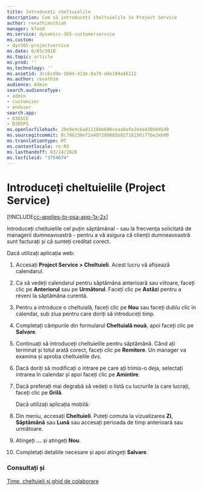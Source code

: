 ```yaml
---
title: Introduceți cheltuielile
description: Cum să introduceți cheltuielile în Project Service
author: revathimuthiah
manager: kfend
ms.service: dynamics-365-customerservice
ms.custom:
- dyn365-projectservice
ms.date: 8/03/2018
ms.topic: article
ms.prod: ''
ms.technology: ''
ms.assetid: 3cc6cd9e-160d-413e-8a78-d4e194a46112
ms.author: revathim
audience: Admin
search.audienceType:
- admin
- customizer
- enduser
search.app:
- D365CE
- D365PS
ms.openlocfilehash: 29e9e4c6a011180e690ceaa0afe2e4a438b84548
ms.sourcegitcommit: 8c786230ef2a497280885b827162561776e2eb00
ms.translationtype: HT
ms.contentlocale: ro-RO
ms.lasthandoff: 03/24/2020
ms.locfileid: "3754674"
---
```

# <a name="enter-expenses-project-service"></a>Introduceți cheltuielile (Project Service)

[!INCLUDE[cc-applies-to-psa-app-1x-2x](../includes/cc-applies-to-psa-app-1x-2x.md)]

Introduceți cheltuielile cel puțin săptămânal - sau la frecvența solicitată de managerii dumneavoastră - pentru a vă asigura că clienții dumneavoastră sunt facturați și că sunteți creditat corect.  
  
 Dacă utilizați aplicația web:  
  
1. Accesați **Project Service > Cheltuieli**. Acest lucru vă afișează calendarul.  
  
2. Ca să vedeți calendarul pentru săptămâna anterioară sau viitoare, faceți clic pe **Anteriorul** sau pe **Următorul**. Faceți clic pe **Astăzi** pentru a reveni la săptămâna curentă.  
  
3. Pentru a introduce o cheltuială, faceți clic pe **Nou** sau faceți dublu clic în calendar, sub ziua pentru care doriți să introduceți timp.  
  
4. Completați câmpurile din formularul **Cheltuială nouă**, apoi faceți clic pe **Salvare**.  
  
5. Continuați să introduceți cheltuielile pentru săptămână. Când ați terminat și totul arată corect, faceți clic pe **Remitere**. Un manager va examina și aproba cheltuielile dvs.  
  
6. Dacă doriți să modificați o intrare pe care ați trimis-o deja, selectați intrarea în calendar și apoi faceți clic pe **Amintire**.  
  
7. Dacă preferați mai degrabă să vedeți o listă cu lucrurile la care lucrați, faceți clic pe **Grilă**.  
  
   Dacă utilizați aplicația mobilă:  
  
8. Din meniu, accesați **Cheltuieli**.     Puteți comuta la vizualizarea **Zi**, **Săptămână** sau **Lună** sau accesați perioada de timp anterioară sau următoare.  
  
9. Atingeți **…** și atingeți **Nou**.  
  
10. Completați detaliile necesare și apoi atingeți **Salvare**.  
  
### <a name="see-also"></a>Consultați și  
 [Timp, cheltuieli și ghid de colaborare](../project-service/time-expense-collaboration-guide.md)
